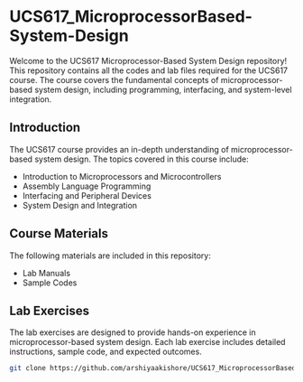 # UCS617_MicroprocessorBased-System-Design

Welcome to the UCS617 Microprocessor-Based System Design repository! This repository contains all the codes and lab files required for the UCS617 course. The course covers the fundamental concepts of microprocessor-based system design, including programming, interfacing, and system-level integration.


## Introduction

The UCS617 course provides an in-depth understanding of microprocessor-based system design. The topics covered in this course include:
- Introduction to Microprocessors and Microcontrollers
- Assembly Language Programming
- Interfacing and Peripheral Devices
- System Design and Integration

## Course Materials

The following materials are included in this repository:
- Lab Manuals
- Sample Codes


## Lab Exercises

The lab exercises are designed to provide hands-on experience in microprocessor-based system design. Each lab exercise includes detailed instructions, sample code, and expected outcomes. 


```sh
git clone https://github.com/arshiyaakishore/UCS617_MicroprocessorBased-System-Design.git

